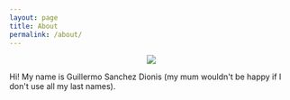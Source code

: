 ```yaml
---
layout: page
title: About
permalink: /about/
---
```

<p align="center">
<img src="https://github.com/guillesd/guillesd.github.io/blob/main/content/images/about_photo.png?raw=true"/>
</p>

Hi! My name is Guillermo Sanchez Dionis (my mum wouldn't be happy if I don't use all my last names). 
